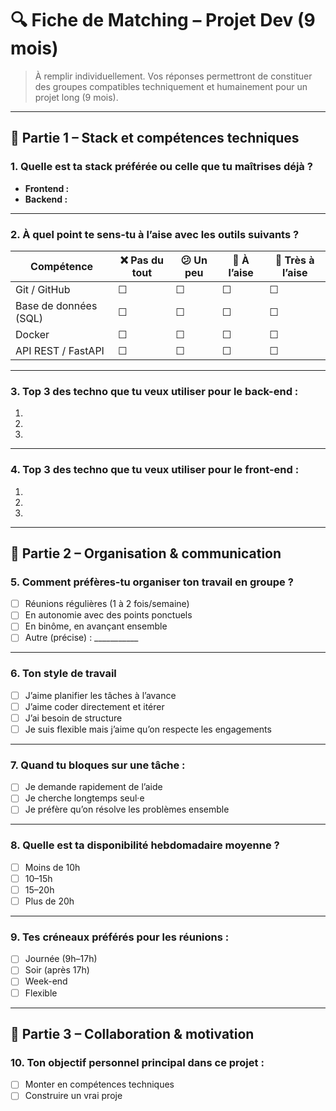 # 🔍 Fiche de Matching – Projet Dev (9 mois)

> À remplir individuellement. Vos réponses permettront de constituer des groupes compatibles techniquement et humainement pour un projet long (9 mois).

---

## 🔧 Partie 1 – Stack et compétences techniques

### 1. Quelle est ta stack préférée ou celle que tu maîtrises déjà ?
- **Frontend :**  
- **Backend :**  

---

### 2. À quel point te sens-tu à l’aise avec les outils suivants ?

| Compétence            | ❌ Pas du tout | 😕 Un peu | 🙂 À l’aise | 💪 Très à l’aise |
|-----------------------|----------------|-----------|-------------|------------------|
| Git / GitHub          | ☐              | ☐         | ☐           | ☐                |
| Base de données (SQL) | ☐              | ☐         | ☐           | ☐                |
| Docker                | ☐              | ☐         | ☐           | ☐                |
| API REST / FastAPI    | ☐              | ☐         | ☐           | ☐                |

---

### 3. Top 3 des techno que tu veux utiliser pour le **back-end** :
1.  
2.  
3.  

---

### 4. Top 3 des techno que tu veux utiliser pour le **front-end** :
1.  
2.  
3.  

---

## 👥 Partie 2 – Organisation & communication

### 5. Comment préfères-tu organiser ton travail en groupe ?
- [ ] Réunions régulières (1 à 2 fois/semaine)
- [ ] En autonomie avec des points ponctuels
- [ ] En binôme, en avançant ensemble
- [ ] Autre (précise) : ___________

---

### 6. Ton style de travail
- [ ] J’aime planifier les tâches à l’avance
- [ ] J’aime coder directement et itérer
- [ ] J’ai besoin de structure
- [ ] Je suis flexible mais j’aime qu’on respecte les engagements

---

### 7. Quand tu bloques sur une tâche :
- [ ] Je demande rapidement de l’aide
- [ ] Je cherche longtemps seul·e
- [ ] Je préfère qu’on résolve les problèmes ensemble

---

### 8. Quelle est ta disponibilité hebdomadaire moyenne ?
- [ ] Moins de 10h
- [ ] 10–15h
- [ ] 15–20h
- [ ] Plus de 20h

---

### 9. Tes créneaux préférés pour les réunions :
- [ ] Journée (9h–17h)
- [ ] Soir (après 17h)
- [ ] Week-end
- [ ] Flexible

---

## 🌟 Partie 3 – Collaboration & motivation

### 10. Ton objectif personnel principal dans ce projet :
- [ ] Monter en compétences techniques
- [ ] Construire un vrai proje
